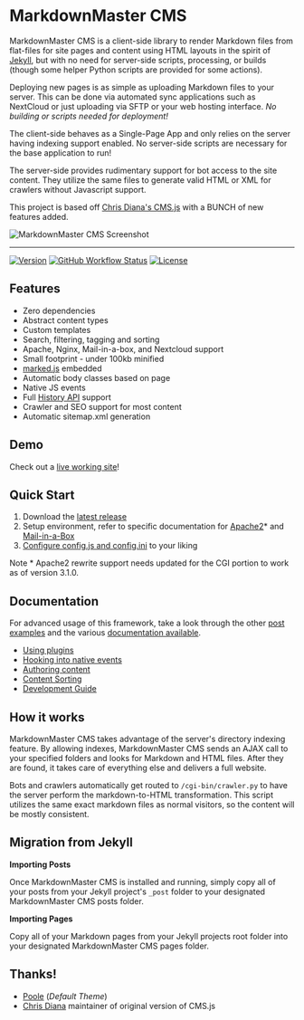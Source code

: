 # MarkdownMaster CMS

<!-- @todo get a new logo 
![CMS.js Logo](img/logo-md.png)
-->

MarkdownMaster CMS is a client-side library to render Markdown files from flat-files 
for site pages and content using HTML layouts in the spirit 
of [Jekyll](https://github.com/jekyll/jekyll), 
but with no need for server-side scripts, processing, or builds
(though some helper Python scripts are provided for some actions).

Deploying new pages is as simple as uploading Markdown files to your server.
This can be done via automated sync applications such as NextCloud or just uploading
via SFTP or your web hosting interface.  _No building or scripts needed for deployment!_

The client-side behaves as a Single-Page App and only relies on the server 
having indexing support enabled.
No server-side scripts are necessary for the base application to run!

The server-side provides rudimentary support for bot access to the site content. 
They utilize the same files to generate valid HTML or XML for crawlers without 
Javascript support.

This project is based off [Chris Diana's CMS.js](https://github.com/chrisdiana/cms.js) 
with a BUNCH of new features added.


![MarkdownMaster CMS Screenshot](img/screenshot.png)

-----

[![Version](https://img.shields.io/github/package-json/v/cdp1337/markdownmaster.svg)](https://github.com/cdp1337/markdownmaster/releases)
[![GitHub Workflow Status](https://img.shields.io/github/actions/workflow/status/cdp1337/markdownmaster/test.yml?branch=main)](https://github.com/cdp1337/markdownmaster/actions)
[![License](https://img.shields.io/github/license/cdp1337/markdownmaster.svg)](https://github.com/cdp1337/markdownmaster/blob/main/LICENSE.md)


## Features

* Zero dependencies
* Abstract content types
* Custom templates
* Search, filtering, tagging and sorting
* Apache, Nginx, Mail-in-a-box, and Nextcloud support
* Small footprint - under 100kb minified
* [marked.js](https://github.com/markedjs/marked) embedded
* Automatic body classes based on page
* Native JS events
* Full [History API](https://developer.mozilla.org/en-US/docs/Web/API/History) support
* Crawler and SEO support for most content
* Automatic sitemap.xml generation


## Demo

Check out a [live working site](https://veraciousnetwork.com)!


## Quick Start

1. Download the [latest release](https://github.com/cdp1337/markdownmaster/releases/latest)
2. Setup environment, refer to specific documentation for [Apache2](docs/INSTALL.apache.md)* and [Mail-in-a-Box](docs/INSTALL.mailinabox.md)
3. [Configure config.js and config.ini](docs/site-configuration.md) to your liking

Note * Apache2 rewrite support needs updated for the CGI portion to work as of version 3.1.0.


## Documentation

For advanced usage of this framework, 
take a look through the other [post examples](examples/posts/) and the various
[documentation available](docs/).

* [Using plugins](docs/plugins-overview.md)
* [Hooking into native events](docs/document-events.md)
* [Authoring content](docs/authoring-pages.md)
* [Content Sorting](docs/sorting.md)
* [Development Guide](docs/development.md)


## How it works

MarkdownMaster CMS takes advantage of the server's directory indexing feature. 
By allowing indexes, MarkdownMaster CMS sends an AJAX call to your specified folders 
and looks for Markdown and HTML files.
After they are found, it takes care of everything else and delivers a full website.

Bots and crawlers automatically get routed to `/cgi-bin/crawler.py` to have the 
server perform the markdown-to-HTML transformation. 
This script utilizes the same exact markdown files as normal visitors, 
so the content will be mostly consistent.


## Migration from Jekyll

**Importing Posts**

Once MarkdownMaster CMS is installed and running, simply copy all of your posts 
from your Jekyll project's `_post` folder to your designated MarkdownMaster CMS posts folder.

**Importing Pages**

Copy all of your Markdown pages from your Jekyll projects root folder into your 
designated MarkdownMaster CMS pages folder.


## Thanks!

* [Poole](https://github.com/poole/poole) (*Default Theme*)
* [Chris Diana](https://github.com/chrisdiana) maintainer of original version of CMS.js

